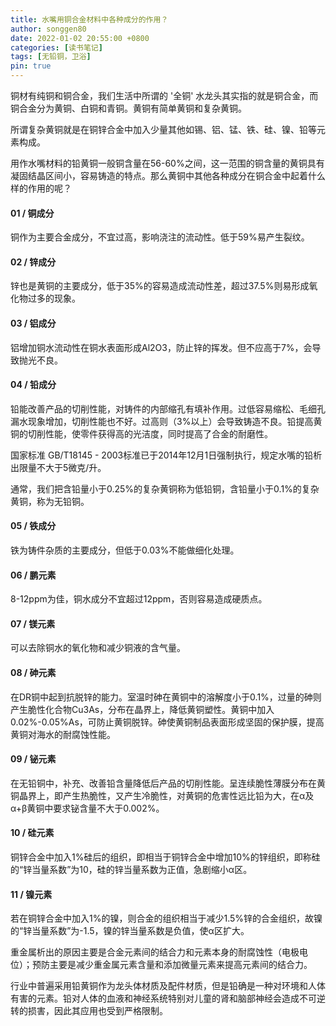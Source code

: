 ```yaml
---
title: 水嘴用铜合金材料中各种成分的作用？
author: songgen80
date: 2022-01-02 20:55:00 +0800
categories: [读书笔记]
tags: [无铅铜，卫浴]
pin: true
---
```


铜材有纯铜和铜合金，我们生活中所谓的 '全铜' 水龙头其实指的就是铜合金，而铜合金分为黄铜、白铜和青铜。黄铜有简单黄铜和复杂黄铜。

所谓复杂黄铜就是在铜锌合金中加入少量其他如锡、铝、锰、铁、硅、镍、铅等元素构成。

用作水嘴材料的铅黄铜一般铜含量在56-60%之间，这一范围的铜含量的黄铜具有凝固结晶区间小，容易铸造的特点。那么黄铜中其他各种成分在铜合金中起着什么样的作用的呢？

#### 01 / 铜成分

铜作为主要合金成分，不宜过高，影响浇注的流动性。低于59%易产生裂纹。

#### 02 / 锌成分

锌也是黄铜的主要成分，低于35%的容易造成流动性差，超过37.5%则易形成氧化物过多的现象。

#### 03 / 铝成分

铝增加铜水流动性在铜水表面形成Al2O3，防止锌的挥发。但不应高于7%，会导致抛光不良。

#### 04 / 铅成分

铅能改善产品的切削性能，对铸件的内部缩孔有填补作用。过低容易缩松、毛细孔漏水现象增加，切削性能也不好。过高则（3%以上）会导致铸造不良。铅提高黄铜的切削性能，使零件获得高的光洁度，同时提高了合金的耐磨性。

国家标准 GB/T18145 - 2003标准已于2014年12月1日强制执行，规定水嘴的铅析出限量不大于5微克/升。

通常，我们把含铅量小于0.25%的复杂黄铜称为低铅铜，含铅量小于0.1%的复杂黄铜，称为无铅铜。

#### 05 / 铁成分

铁为铸件杂质的主要成分，但低于0.03%不能做细化处理。

#### 06 / 鹏元素

8-12ppm为佳，铜水成分不宜超过12ppm，否则容易造成硬质点。

#### 07 / 镁元素

可以去除铜水的氧化物和减少铜液的含气量。

#### 08 / 砷元素

在DR铜中起到抗脱锌的能力。室温时砷在黄铜中的溶解度小于0.1%，过量的砷则产生脆性化合物Cu3As，分布在晶界上，降低黄铜塑性。黄铜中加入0.02%-0.05%As，可防止黄铜脱锌。砷使黄铜制品表面形成坚固的保护膜，提高黄铜对海水的耐腐蚀性能。

#### 09 / 铋元素

在无铅铜中，补充、改善铅含量降低后产品的切削性能。呈连续脆性薄膜分布在黄铜晶界上，即产生热脆性，又产生冷脆性，对黄铜的危害性远比铅为大，在α及α+β黄铜中要求铋含量不大于0.002%。

#### 10 / 硅元素

铜锌合金中加入1%硅后的组织，即相当于铜锌合金中增加10%的锌组织，即称硅的“锌当量系数”为10，硅的锌当量系数为正值，急剧缩小α区。

#### 11 / 镍元素

若在铜锌合金中加入1%的镍，则合金的组织相当于减少1.5%锌的合金组织，故镍的“锌当量系数”为-1.5，镍的锌当量系数是负值，使α区扩大。

重金属析出的原因主要是合金元素间的结合力和元素本身的耐腐蚀性（电极电位）；预防主要是减少重金属元素含量和添加微量元素来提高元素间的结合力。

行业中普遍采用铅黄铜作为龙头体材质及配件材质，但是铅确是一种对环境和人体有害的元素。铅对人体的血液和神经系统特别对儿童的肾和脑部神经会造成不可逆转的损害，因此其应用也受到严格限制。